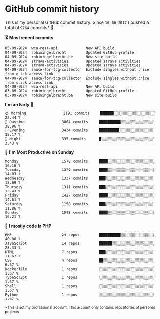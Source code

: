 # GitHub commit history
This is my personal GitHub commit history. Since <!--START_SECTION:first-commit-date-->`16-06-2017`<!--END_SECTION:first-commit-date--> I pushed a total of <!--START_SECTION:total-commit-count-->`9764`<!--END_SECTION:total-commit-count--> commits* 🎉.

<!--START_SECTION:most-recent-commits-->
**⏳ Most recent commits**
                                        
```text
05-09-2024  wca-rest-api             New API build
04-09-2024  robiningelbrecht         Updated GitHub profile
04-09-2024  robiningelbrecht.be      New site build
04-09-2024  strava-activities        Updated strava activities
04-09-2024  strava-activities        Updated strava activities
04-09-2024  sauce-for-tcg-collector  Exclude singles without price from quick access link
04-09-2024  sauce-for-tcg-collector  Exclude singles without price from quick access link
04-09-2024  wca-rest-api             New API build
03-09-2024  robiningelbrecht         Updated GitHub profile
03-09-2024  robiningelbrecht.be      New site build
```
<!--END_SECTION:most-recent-commits-->  

<!--START_SECTION:commits-per-day-time-->
**I&#039;m an Early 🐤**

```text
🌞 Morning                 2191 commits     ██████░░░░░░░░░░░░░░░░░░░   22.44 %
🌆 Daytime                 3804 commits     ██████████░░░░░░░░░░░░░░░   38.96 %
🌃 Evening                 3434 commits     █████████░░░░░░░░░░░░░░░░   35.17 %
🌙 Night                   335 commits      █░░░░░░░░░░░░░░░░░░░░░░░░   3.43 %
```
<!--END_SECTION:commits-per-day-time-->  

<!--START_SECTION:commits-per-weekday-->
**📅 I&#039;m Most Productive on Sunday**

```text
Monday                    1578 commits     ████░░░░░░░░░░░░░░░░░░░░░   16.16 %
Tuesday                   1370 commits     ████░░░░░░░░░░░░░░░░░░░░░   14.03 %
Wednesday                 1337 commits     ███░░░░░░░░░░░░░░░░░░░░░░   13.69 %
Thursday                  1311 commits     ███░░░░░░░░░░░░░░░░░░░░░░   13.43 %
Friday                    1427 commits     ████░░░░░░░░░░░░░░░░░░░░░   14.61 %
Saturday                  1158 commits     ███░░░░░░░░░░░░░░░░░░░░░░   11.86 %
Sunday                    1583 commits     ████░░░░░░░░░░░░░░░░░░░░░   16.21 %
```
<!--END_SECTION:commits-per-weekday-->  

<!--START_SECTION:repos-per-language-->
**💬 I mostly code in PHP**

```text
PHP                       24 repos         ██████████░░░░░░░░░░░░░░░   40.00 %
JavaScript                14 repos         ██████░░░░░░░░░░░░░░░░░░░   23.33 %
HTML                      7 repos          ███░░░░░░░░░░░░░░░░░░░░░░   11.67 %
CSS                       4 repos          ██░░░░░░░░░░░░░░░░░░░░░░░   6.67 %
Dockerfile                1 repos          ░░░░░░░░░░░░░░░░░░░░░░░░░   1.67 %
TypeScript                1 repos          ░░░░░░░░░░░░░░░░░░░░░░░░░   1.67 %
Shell                     1 repos          ░░░░░░░░░░░░░░░░░░░░░░░░░   1.67 %
Python                    1 repos          ░░░░░░░░░░░░░░░░░░░░░░░░░   1.67 %
```
<!--END_SECTION:repos-per-language-->  

<sub>*This is not my professional account. This account only contains repositories of personal projects</sub>
